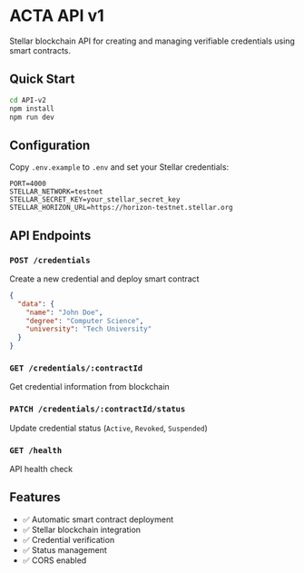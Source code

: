 # ACTA API v1

Stellar blockchain API for creating and managing verifiable credentials using smart contracts.

## Quick Start

```bash
cd API-v2
npm install
npm run dev
```

## Configuration

Copy `.env.example` to `.env` and set your Stellar credentials:

```env
PORT=4000
STELLAR_NETWORK=testnet
STELLAR_SECRET_KEY=your_stellar_secret_key
STELLAR_HORIZON_URL=https://horizon-testnet.stellar.org
```

## API Endpoints

### `POST /credentials`
Create a new credential and deploy smart contract

```json
{
  "data": {
    "name": "John Doe",
    "degree": "Computer Science",
    "university": "Tech University"
  }
}
```

### `GET /credentials/:contractId`
Get credential information from blockchain

### `PATCH /credentials/:contractId/status`
Update credential status (`Active`, `Revoked`, `Suspended`)

### `GET /health`
API health check

## Features

- ✅ Automatic smart contract deployment
- ✅ Stellar blockchain integration
- ✅ Credential verification
- ✅ Status management
- ✅ CORS enabled
